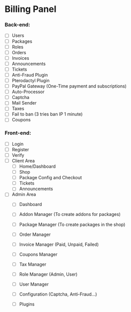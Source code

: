 # Billing Panel
### Back-end:
 - [ ] Users
 - [ ] Packages
 - [ ] Roles
 - [ ] Orders
 - [ ] Invoices
 - [ ] Announcements
 - [ ] Tickets
 - [ ] Anti-Fraud Plugin
 - [ ] Pterodactyl Plugin
 - [ ] PayPal Gateway (One-Time payment and subscriptions)
 - [ ] Auto-Processor
 - [ ] Captcha
 - [ ] Mail Sender
 - [ ] Taxes
 - [ ] Fail to ban (3 tries ban IP 1 minute)
 - [ ] Coupons
### Front-end:
 - [ ] Login
 - [ ] Register
 - [ ] Verify
 - [ ] Client Area
   - [ ] Home/Dashboard
   - [ ] Shop
   - [ ] Package Config and Checkout
   - [ ] Tickets
   - [ ] Announcements
 - [ ] Admin Area
   - [ ] Dashboard
   - [ ] Addon Manager (To create addons for packages)
   - [ ] Package Manager (To create packages in the shop)
   - [ ] Order Manager
   - [ ] Invoice Manager (Paid, Unpaid, Failed)
   - [ ] Coupons Manager
   - [ ] Tax Manager
   - [ ] Role Manager (Admin, User)
   - [ ] User Manager
   - [ ] Configuration (Captcha, Anti-Fraud...)
   - [ ] Plugins

